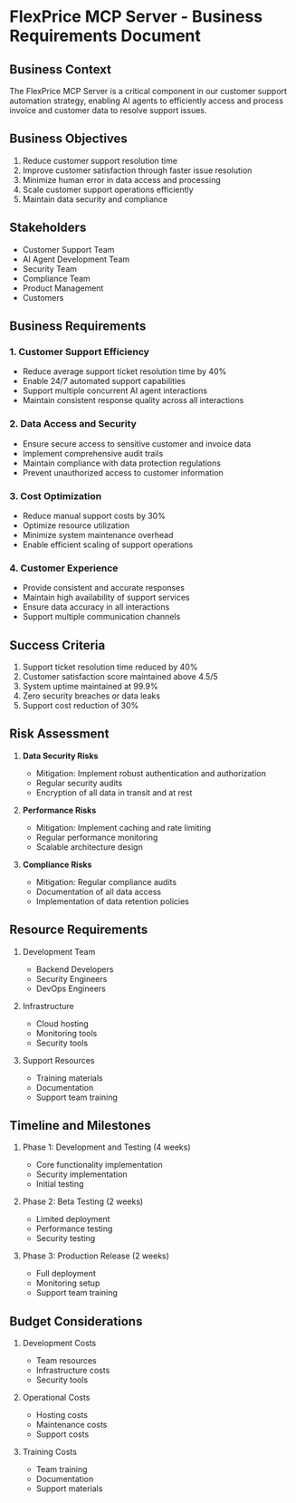# FlexPrice MCP Server - Business Requirements Document

## Business Context

The FlexPrice MCP Server is a critical component in our customer support automation strategy, enabling AI agents to efficiently access and process invoice and customer data to resolve support issues.

## Business Objectives

1. Reduce customer support resolution time
2. Improve customer satisfaction through faster issue resolution
3. Minimize human error in data access and processing
4. Scale customer support operations efficiently
5. Maintain data security and compliance

## Stakeholders

- Customer Support Team
- AI Agent Development Team
- Security Team
- Compliance Team
- Product Management
- Customers

## Business Requirements

### 1. Customer Support Efficiency

- Reduce average support ticket resolution time by 40%
- Enable 24/7 automated support capabilities
- Support multiple concurrent AI agent interactions
- Maintain consistent response quality across all interactions

### 2. Data Access and Security

- Ensure secure access to sensitive customer and invoice data
- Implement comprehensive audit trails
- Maintain compliance with data protection regulations
- Prevent unauthorized access to customer information

### 3. Cost Optimization

- Reduce manual support costs by 30%
- Optimize resource utilization
- Minimize system maintenance overhead
- Enable efficient scaling of support operations

### 4. Customer Experience

- Provide consistent and accurate responses
- Maintain high availability of support services
- Ensure data accuracy in all interactions
- Support multiple communication channels

## Success Criteria

1. Support ticket resolution time reduced by 40%
2. Customer satisfaction score maintained above 4.5/5
3. System uptime maintained at 99.9%
4. Zero security breaches or data leaks
5. Support cost reduction of 30%

## Risk Assessment

1. **Data Security Risks**

   - Mitigation: Implement robust authentication and authorization
   - Regular security audits
   - Encryption of all data in transit and at rest

2. **Performance Risks**

   - Mitigation: Implement caching and rate limiting
   - Regular performance monitoring
   - Scalable architecture design

3. **Compliance Risks**
   - Mitigation: Regular compliance audits
   - Documentation of all data access
   - Implementation of data retention policies

## Resource Requirements

1. Development Team

   - Backend Developers
   - Security Engineers
   - DevOps Engineers

2. Infrastructure

   - Cloud hosting
   - Monitoring tools
   - Security tools

3. Support Resources
   - Training materials
   - Documentation
   - Support team training

## Timeline and Milestones

1. Phase 1: Development and Testing (4 weeks)

   - Core functionality implementation
   - Security implementation
   - Initial testing

2. Phase 2: Beta Testing (2 weeks)

   - Limited deployment
   - Performance testing
   - Security testing

3. Phase 3: Production Release (2 weeks)
   - Full deployment
   - Monitoring setup
   - Support team training

## Budget Considerations

1. Development Costs

   - Team resources
   - Infrastructure costs
   - Security tools

2. Operational Costs

   - Hosting costs
   - Maintenance costs
   - Support costs

3. Training Costs
   - Team training
   - Documentation
   - Support materials
